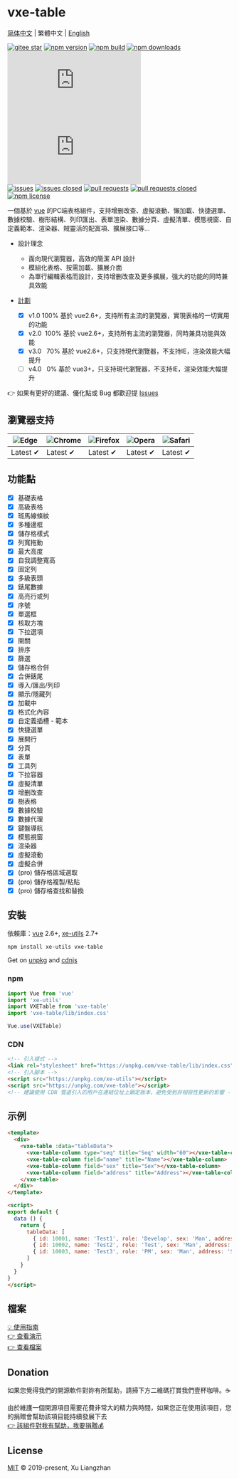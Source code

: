 # vxe-table

[简体中文](README.md) | 繁體中文 | [English](README.en.md)  

[![gitee star](https://gitee.com/xuliangzhan_admin/vxe-table/badge/star.svg?theme=dark)](https://gitee.com/xuliangzhan_admin/vxe-table/stargazers)
[![npm version](https://img.shields.io/npm/v/vxe-table.svg?style=flat-square)](https://www.npmjs.com/package/vxe-table)
[![npm build](https://travis-ci.com/x-extends/vxe-table.svg?branch=master)](https://travis-ci.com/x-extends/vxe-table)
[![npm downloads](https://img.shields.io/npm/dt/vxe-table.svg?style=flat-square)](https://npm-stat.com/charts.html?package=vxe-table)
[![gzip size: JS](https://img.badgesize.io/https://unpkg.com/vxe-table/lib/index.min.js?compression=gzip&label=gzip%20size:%20JS)](https://unpkg.com/vxe-table/lib/index.min.js)
[![gzip size: CSS](https://img.badgesize.io/https://unpkg.com/vxe-table/lib/index.css?compression=gzip&label=gzip%20size:%20CSS&color=green)](https://unpkg.com/vxe-table/lib/index.css)  
[![issues](https://img.shields.io/github/issues/x-extends/vxe-table.svg)](https://github.com/x-extends/vxe-table/issues)
[![issues closed](https://img.shields.io/github/issues-closed/x-extends/vxe-table.svg)](https://github.com/x-extends/vxe-table/issues?q=is%3Aissue+is%3Aclosed)
[![pull requests](https://img.shields.io/github/issues-pr/x-extends/vxe-table.svg)](https://github.com/x-extends/vxe-table/pulls)
[![pull requests closed](https://img.shields.io/github/issues-pr-closed/x-extends/vxe-table.svg)](https://github.com/x-extends/vxe-table/pulls?q=is%3Apr+is%3Aclosed)
[![npm license](https://img.shields.io/github/license/mashape/apistatus.svg)](LICENSE)

一個基於 [vue](https://www.npmjs.com/package/vue) 的PC端表格組件，支持增删改查、虛擬滾動、懶加載、快捷選單、數據校驗、樹形結構、列印匯出、表單渲染、數據分頁、虛擬清單、模態視窗、自定義範本、渲染器、賊靈活的配寘項、擴展接口等…

* 設計理念
  * 面向現代瀏覽器，高效的簡潔 API 設計
  * 模組化表格、按需加載、擴展介面
  * 為單行編輯表格而設計，支持增删改查及更多擴展，强大的功能的同時兼具效能

* [計劃](#donation)
  * [x] v1.0 100% 基於 vue2.6+，支持所有主流的瀏覽器，實現表格的一切實用的功能
  * [x] v2.0 &nbsp;100% 基於 vue2.6+，支持所有主流的瀏覽器，同時兼具功能與效能
  * [x] v3.0 &nbsp;&nbsp;70% 基於 vue2.6+，只支持現代瀏覽器，不支持IE，渲染效能大幅提升
  * [ ] v4.0 &nbsp;&nbsp;0% 基於 vue3+，只支持現代瀏覽器，不支持IE，渲染效能大幅提升

👉 如果有更好的建議、優化點或 Bug 都歡迎提 [Issues](https://github.com/x-extends/vxe-table/issues/390)

## 瀏覽器支持

![Edge](https://raw.github.com/alrra/browser-logos/master/src/edge/edge_48x48.png) | ![Chrome](https://raw.github.com/alrra/browser-logos/master/src/chrome/chrome_48x48.png) | ![Firefox](https://raw.github.com/alrra/browser-logos/master/src/firefox/firefox_48x48.png) | ![Opera](https://raw.github.com/alrra/browser-logos/master/src/opera/opera_48x48.png) | ![Safari](https://raw.github.com/alrra/browser-logos/master/src/safari/safari_48x48.png)
--- | --- | --- | --- | --- |
Latest ✔ | Latest ✔ | Latest ✔ | Latest ✔ | Latest ✔ |

## 功能點

* [x] 基礎表格
* [x] 高級表格
* [x] 斑馬線條紋
* [x] 多種邊框
* [x] 儲存格樣式
* [x] 列寬拖動
* [x] 最大高度
* [x] 自我調整寬高
* [x] 固定列
* [x] 多級表頭
* [x] 錶尾數據
* [x] 高亮行或列
* [x] 序號
* [x] 單選框
* [x] 核取方塊
* [x] 下拉選項
* [x] 開關
* [x] 排序
* [x] 篩選
* [x] 儲存格合併
* [x] 合併錶尾
* [x] 導入/匯出/列印
* [x] 顯示/隱藏列
* [x] 加載中
* [x] 格式化內容
* [x] 自定義插槽 - 範本
* [x] 快捷選單
* [x] 展開行
* [x] 分頁
* [x] 表單
* [x] 工具列
* [x] 下拉容器
* [x] 虛擬清單
* [x] 增删改查
* [x] 樹表格
* [x] 數據校驗
* [x] 數據代理
* [x] 鍵盤導航
* [x] 模態視窗
* [x] 渲染器
* [x] 虛擬滾動
* [x] 虛擬合併
* [x] (pro) 儲存格區域選取
* [x] (pro) 儲存格複製/粘貼
* [x] (pro) 儲存格查找和替換

## 安裝

依賴庫：[vue](https://www.npmjs.com/package/vue) 2.6+, [xe-utils](https://www.npmjs.com/package/xe-utils) 2.7+

```shell
npm install xe-utils vxe-table
```

Get on [unpkg](https://unpkg.com/vxe-table/) and [cdnjs](https://cdn.jsdelivr.net/npm/vxe-table/)

### npm

```javascript
import Vue from 'vue'
import 'xe-utils'
import VXETable from 'vxe-table'
import 'vxe-table/lib/index.css'

Vue.use(VXETable)
```

### CDN

```HTML
<!-- 引入樣式 -->
<link rel="stylesheet" href="https://unpkg.com/vxe-table/lib/index.css">
<!-- 引入腳本 -->
<script src="https://unpkg.com/xe-utils"></script>
<script src="https://unpkg.com/vxe-table"></script>
<!-- 建議使用 CDN 管道引入的用戶在連結位址上鎖定版本，避免受到非相容性更新的影響 -->
```

## 示例

```html
<template>
  <div>
    <vxe-table :data="tableData">
      <vxe-table-column type="seq" title="Seq" width="60"></vxe-table-column>
      <vxe-table-column field="name" title="Name"></vxe-table-column>
      <vxe-table-column field="sex" title="Sex"></vxe-table-column>
      <vxe-table-column field="address" title="Address"></vxe-table-column>
    </vxe-table>
  </div>
</template>

<script>
export default {
  data () {
    return {
      tableData: [
        { id: 10001, name: 'Test1', role: 'Develop', sex: 'Man', address: 'Shenzhen' },
        { id: 10002, name: 'Test2', role: 'Test', sex: 'Man', address: 'Guangzhou' },
        { id: 10003, name: 'Test3', role: 'PM', sex: 'Man', address: 'Shanghai' }
      ]
    }
  }
}
</script>
```

## 檔案

[💡 使用指南](https://github.com/xuliangzhan/vxe-table-demo)  
[👉 查看演示](https://xuliangzhan_admin.gitee.io/vxe-table/#/table/base/basic)  
[👉 查看檔案](https://xuliangzhan_admin.gitee.io/vxe-table/#/table/api)

## Donation

如果您覺得我們的開源軟件對妳有所幫助，請掃下方二維碼打賞我們壹杯咖啡。☕  

由於維護一個開源項目需要花費非常大的精力與時間，如果您正在使用該項目，您的捐贈會幫助該項目能持續發展下去  
[👉 該組件對我有幫助，我要捐贈💰](https://xuliangzhan_admin.gitee.io/vxe-table/#/donation/api)  

## License

[MIT](LICENSE) © 2019-present, Xu Liangzhan
